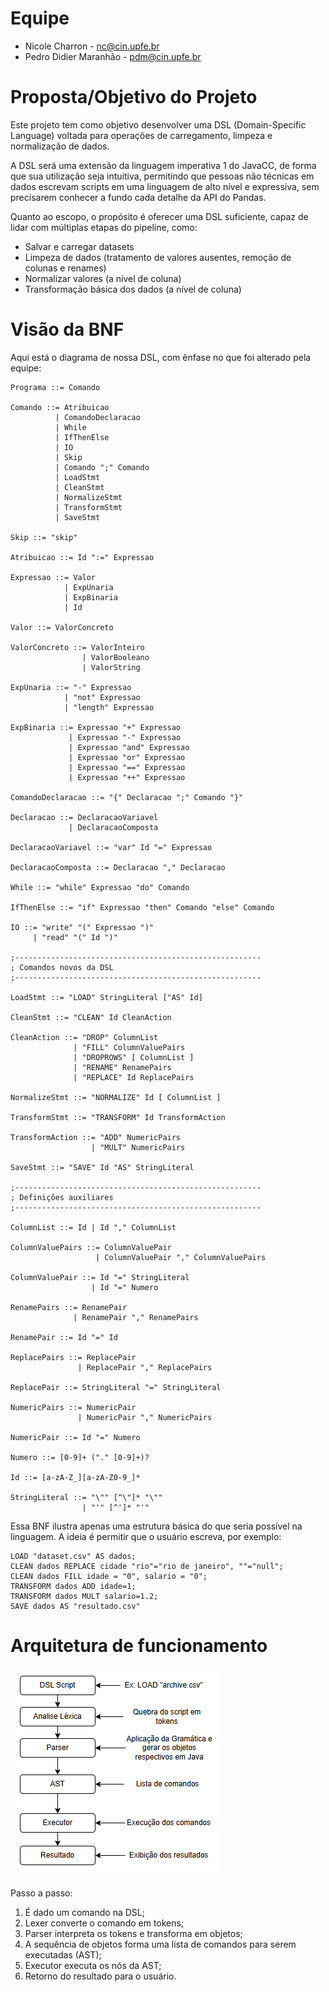 # Equipe
- Nicole Charron - nc@cin.upfe.br
- Pedro Didier Maranhão - pdm@cin.upfe.br

# Proposta/Objetivo do Projeto
Este projeto tem como objetivo desenvolver uma DSL (Domain-Specific Language) voltada para operações de carregamento, limpeza e normalização de dados.

A DSL será uma extensão da linguagem imperativa 1 do JavaCC, de forma que sua utilização seja intuitiva, permitindo que pessoas não técnicas em dados escrevam scripts em uma linguagem de alto nível e expressiva, sem precisarem conhecer a fundo cada detalhe da API do Pandas.
 
Quanto ao escopo, o propósito é oferecer uma DSL suficiente, capaz de lidar com múltiplas etapas do pipeline, como:
- Salvar e carregar datasets
- Limpeza de dados (tratamento de valores ausentes, remoção de colunas e renames)
- Normalizar valores (a nível de coluna)
- Transformação básica dos dados (a nível de coluna)
  

# Visão da BNF
Aqui está o diagrama de nossa DSL, com ênfase no que foi alterado pela equipe:

```
Programa ::= Comando

Comando ::= Atribuicao
          | ComandoDeclaracao
          | While
          | IfThenElse
          | IO
          | Skip
          | Comando ";" Comando
          | LoadStmt 
          | CleanStmt
          | NormalizeStmt
          | TransformStmt
          | SaveStmt

Skip ::= "skip"

Atribuicao ::= Id ":=" Expressao

Expressao ::= Valor 
            | ExpUnaria 
            | ExpBinaria 
            | Id

Valor ::= ValorConcreto

ValorConcreto ::= ValorInteiro 
                | ValorBooleano 
                | ValorString

ExpUnaria ::= "-" Expressao 
            | "not" Expressao 
            | "length" Expressao

ExpBinaria ::= Expressao "+" Expressao
             | Expressao "-" Expressao
             | Expressao "and" Expressao
             | Expressao "or" Expressao
             | Expressao "==" Expressao
             | Expressao "++" Expressao

ComandoDeclaracao ::= "{" Declaracao ";" Comando "}"

Declaracao ::= DeclaracaoVariavel 
             | DeclaracaoComposta

DeclaracaoVariavel ::= "var" Id "=" Expressao

DeclaracaoComposta ::= Declaracao "," Declaracao

While ::= "while" Expressao "do" Comando

IfThenElse ::= "if" Expressao "then" Comando "else" Comando

IO ::= "write" "(" Expressao ")" 
     | "read" "(" Id ")"

;-------------------------------------------------------
; Comandos novos da DSL
;-------------------------------------------------------

LoadStmt ::= "LOAD" StringLiteral ["AS" Id]

CleanStmt ::= "CLEAN" Id CleanAction

CleanAction ::= "DROP" ColumnList
              | "FILL" ColumnValuePairs
              | "DROPROWS" [ ColumnList ]
              | "RENAME" RenamePairs
              | "REPLACE" Id ReplacePairs

NormalizeStmt ::= "NORMALIZE" Id [ ColumnList ]

TransformStmt ::= "TRANSFORM" Id TransformAction

TransformAction ::= "ADD" NumericPairs
                  | "MULT" NumericPairs

SaveStmt ::= "SAVE" Id "AS" StringLiteral

;-------------------------------------------------------
; Definições auxiliares
;-------------------------------------------------------

ColumnList ::= Id | Id "," ColumnList

ColumnValuePairs ::= ColumnValuePair 
                   | ColumnValuePair "," ColumnValuePairs

ColumnValuePair ::= Id "=" StringLiteral 
                  | Id "=" Numero

RenamePairs ::= RenamePair 
              | RenamePair "," RenamePairs

RenamePair ::= Id "=" Id

ReplacePairs ::= ReplacePair 
               | ReplacePair "," ReplacePairs

ReplacePair ::= StringLiteral "=" StringLiteral

NumericPairs ::= NumericPair 
               | NumericPair "," NumericPairs

NumericPair ::= Id "=" Numero

Numero ::= [0-9]+ ("." [0-9]+)?

Id ::= [a-zA-Z_][a-zA-Z0-9_]*

StringLiteral ::= "\"" [^\"]* "\"" 
                | "'" [^']* "'"
```

Essa BNF ilustra apenas uma estrutura básica do que seria possível na linguagem. A ideia é permitir que o usuário escreva, por exemplo:

```
LOAD "dataset.csv" AS dados;
CLEAN dados REPLACE cidade "rio"="rio de janeiro", ""="null";
CLEAN dados FILL idade = "0", salario = "0";
TRANSFORM dados ADD idade=1;
TRANSFORM dados MULT salario=1.2;
SAVE dados AS "resultado.csv"
```
# Arquitetura de funcionamento 

![](imgs/image.png)

Passo a passo:

1. É dado um comando na DSL;
2. Lexer converte o comando em tokens;
3. Parser interpreta os tokens e transforma em objetos;
4. A sequência de objetos forma uma lista de comandos para serem executadas (AST);
5. Executor	executa os nós da AST;
6. Retorno do resultado para o usuário.








